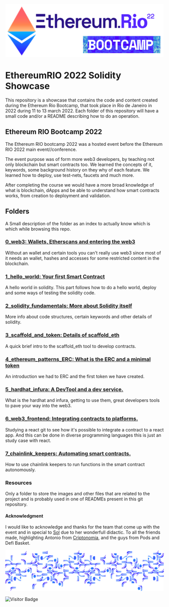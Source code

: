 ![!Theme Image](resources/bootcamp.png)
# EthereumRIO 2022 Solidity Showcase

This repository is a showcase that contains the code and content created during the Ethereum Rio Bootcamp, that took place in Rio de Janeiro in 2022 during 11 to 13 march 2022. Each folder of this repository will have a small code and/or a README describing how to do an operation.

## Ethereum RIO Bootcamp 2022
The Ethereum RIO bootcamp 2022 was a hosted event before the Ethereum RIO 2022 main event//conference.

The event purpose was of form more web3 developers, by teaching not only blockchain but smart contracts too. We learned the concepts of it, keywords, some background history on they why of each feature. We learned how to deploy, use test-nets, faucets and much more.

After completing the course we would have a more broad knowledge of what is blockchain, dApps and be able to understand
how smart contracts works, from creation to deployment and validation.

## Folders

A Small description of the folder as an index to actually know which is which while browsing this repo.

### [0_web3: Wallets, Etherscans and entering the web3](0_web3/README.md)

Without an wallet and certain tools you can't really use web3 since most of it needs an wallet, hashes and accesses for some restricted content in the blockchain.

### [1_hello_world: Your first Smart Contract](1_hello_world/README.md)

A hello world in solidity. This part follows how to do a hello world, deploy and some ways of testing the solidity code.


### [2_solidity_fundamentals: More about Solidity itself](2_solidity_fundamentals/README.md)

More info about code structures, certain keywords and other details of solidity.

### [3_scaffold_and_token: Details of scaffold_eth](3_scaffold_and_token/README.md)

A quick brief intro to the scaffold_eth tool to develop contracts.
### [4_ethereum_patterns_ERC: What is the ERC and a minimal token](4_ethereum_patterns_ERC/README.md)

An introduction we had to ERC and the first token we have created.

### [5_hardhat_infura: A DevTool and a dev service.](5_hardhat_infura/README.md)

What is the hardhat and infura, getting to use them, great developers tools to pave your way into the web3.

### [6_web3_frontend: Integrating contracts to platforms.](6_web3_frontend/README.md)

Studying a react git to see how it's possible to integrate a contract to a react app. And this can be done in diverse programming languages this is just an study case with react.

### [7_chainlink_keepers: Automating smart contracts.](7_chainlink_keepers/README.md)

How to use chainlink keepers to run functions in the smart contract autonomously.

### Resources

Only a folder to store the images and other files that are related to the project and is probably used in one of READMEs present in this git repository.

#### Acknowledgment

I would like to acknowledge and thanks for the team that come up with the event and in special to [Sol](https://github.com/solangegueiros) due to her wonderfull didactic.
To all the friends made, highlighting Antonio from [Criptonomia](https://criptonomia.com/), and the guys from Pods and Defi Basket.

![!Theme Image](resources/calcada_bootcamp.png)

![Visitor Badge](https://visitor-badge.laobi.icu/badge?page_id=afa7789.EthereumRIO2022)
